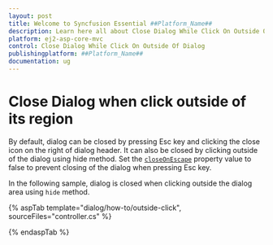```yaml
---
layout: post
title: Welcome to Syncfusion Essential ##Platform_Name##
description: Learn here all about Close Dialog While Click On Outside Of Dialog of Syncfusion Essential ##Platform_Name## widgets based on HTML5 and jQuery.
platform: ej2-asp-core-mvc
control: Close Dialog While Click On Outside Of Dialog
publishingplatform: ##Platform_Name##
documentation: ug
---
```



# Close Dialog when click outside of its region

By default, dialog can be closed by pressing Esc key and clicking the close icon on the right of dialog header. It can also be closed by clicking outside of the dialog using hide method.
Set the [`closeOnEscape`](https://help.syncfusion.com/cr/aspnetcore-js2/Syncfusion.EJ2.Popups.Dialog.html#Syncfusion_EJ2_Popups_Dialog_CloseOnEscape) property value to false to prevent closing of the dialog when pressing Esc key.

In the following sample, dialog is closed when clicking outside the dialog area using `hide` method.

{% aspTab template="dialog/how-to/outside-click", sourceFiles="controller.cs" %}

{% endaspTab %}